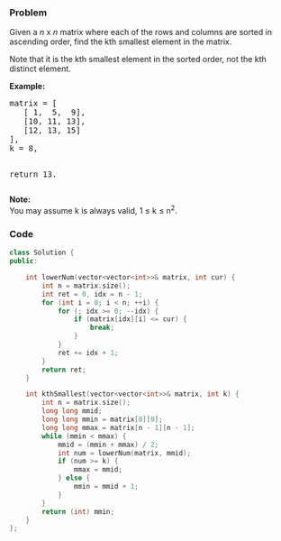 ### Problem
<p>Given a <i>n</i> x <i>n</i> matrix where each of the rows and columns are sorted in ascending order, find the kth smallest element in the matrix.</p>

<p>
Note that it is the kth smallest element in the sorted order, not the kth distinct element.
</p>

<p><b>Example:</b>
<pre>
matrix = [
   [ 1,  5,  9],
   [10, 11, 13],
   [12, 13, 15]
],
k = 8,

return 13.
</pre>
</p>

<p><b>Note: </b><br>
You may assume k is always valid, 1 &le; k &le; n<sup>2</sup>.</p>

### Code
```cpp
class Solution {
public:

    int lowerNum(vector<vector<int>>& matrix, int cur) {
        int n = matrix.size();
        int ret = 0, idx = n - 1;
        for (int i = 0; i < n; ++i) {
            for (; idx >= 0; --idx) {
                if (matrix[idx][i] <= cur) {
                    break;
                }
            }
            ret += idx + 1;
        }
        return ret;
    }

    int kthSmallest(vector<vector<int>>& matrix, int k) {
        int n = matrix.size();
        long long mmid;
        long long mmin = matrix[0][0];
        long long mmax = matrix[n - 1][n - 1];
        while (mmin < mmax) {
            mmid = (mmin + mmax) / 2;
            int num = lowerNum(matrix, mmid);
            if (num >= k) {
                mmax = mmid;
            } else {
                mmin = mmid + 1;
            }
        }
        return (int) mmin;
    }
};
```
